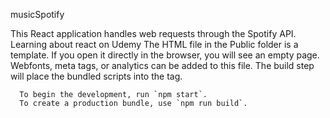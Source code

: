 musicSpotify

This React application handles web requests through the Spotify API. 
Learning about react on Udemy
The HTML file in the Public folder is a template. If you open it directly in the browser, you will see an empty page. Webfonts, meta tags, or analytics can be added to this file. The build step will place the bundled scripts into the <body> tag.

      To begin the development, run `npm start`.
      To create a production bundle, use `npm run build`.